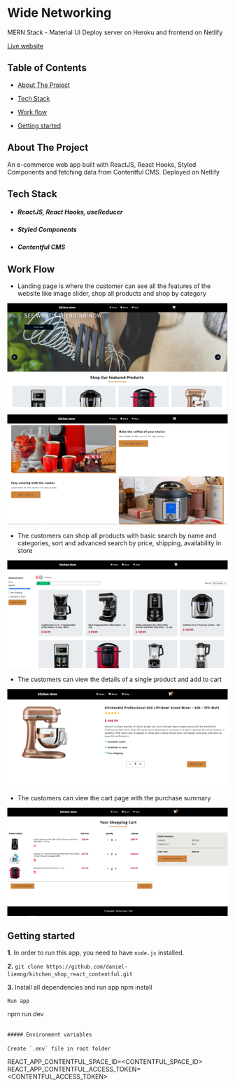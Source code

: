 # Wide Networking
MERN Stack - Material UI
Deploy server on Heroku and frontend on Netlify

[Live website](https://kitchen-shop-react-contentful.netlify.app)

## Table of Contents
* [About The Project](#about)

* [Tech Stack](#tech-stack)

* [Work flow](#work-flow)

* [Getting started](#getting-started)

## About The Project
An e-commerce web app built with ReactJS, React Hooks, Styled Components and fetching data from Contentful CMS. Deployed on Netlify

## Tech Stack
  * ##### ReactJS, React Hooks, useReducer
  * ##### Styled Components
  * ##### Contentful CMS
  
## Work Flow
* Landing page is where the customer can see all the features of the website like image slider, shop all products and shop by category

![Image](https://github.com/daniel-liemng/kitchen_shop_react_contentful/blob/master/src/screenshoot/kitchen-1.PNG)

![Image](https://github.com/daniel-liemng/kitchen_shop_react_contentful/blob/master/src/screenshoot/kitchen-2.png)

* The customers can shop all products with basic search by name and categories, sort and advanced search by price, shipping, availability in store

![Image](https://github.com/daniel-liemng/kitchen_shop_react_contentful/blob/master/src/screenshoot/kitchen-3.png)

* The customers can view the details of a single product and add to cart

![Image](https://github.com/daniel-liemng/kitchen_shop_react_contentful/blob/master/src/screenshoot/kitchen-4.png)

* The customers can view the cart page with the purchase summary

![Image](https://github.com/daniel-liemng/kitchen_shop_react_contentful/blob/master/src/screenshoot/kitchen-5.png)

## Getting started
**1.** In order to run this app, you need to have `node.js` installed.

**2.** `git clone https://github.com/daniel-liemng/kitchen_shop_react_contentful.git`

**3.** Install all dependencies and run app
npm install
```
Run app

```
npm run dev
```

##### Environment variables

Create `.env` file in root folder

```
REACT_APP_CONTENTFUL_SPACE_ID=<CONTENTFUL_SPACE_ID>
REACT_APP_CONTENTFUL_ACCESS_TOKEN=<CONTENTFUL_ACCESS_TOKEN>
```


